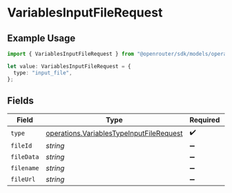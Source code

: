 # VariablesInputFileRequest

## Example Usage

```typescript
import { VariablesInputFileRequest } from "@openrouter/sdk/models/operations";

let value: VariablesInputFileRequest = {
  type: "input_file",
};
```

## Fields

| Field                                                                                                | Type                                                                                                 | Required                                                                                             | Description                                                                                          |
| ---------------------------------------------------------------------------------------------------- | ---------------------------------------------------------------------------------------------------- | ---------------------------------------------------------------------------------------------------- | ---------------------------------------------------------------------------------------------------- |
| `type`                                                                                               | [operations.VariablesTypeInputFileRequest](../../models/operations/variablestypeinputfilerequest.md) | :heavy_check_mark:                                                                                   | N/A                                                                                                  |
| `fileId`                                                                                             | *string*                                                                                             | :heavy_minus_sign:                                                                                   | N/A                                                                                                  |
| `fileData`                                                                                           | *string*                                                                                             | :heavy_minus_sign:                                                                                   | N/A                                                                                                  |
| `filename`                                                                                           | *string*                                                                                             | :heavy_minus_sign:                                                                                   | N/A                                                                                                  |
| `fileUrl`                                                                                            | *string*                                                                                             | :heavy_minus_sign:                                                                                   | N/A                                                                                                  |